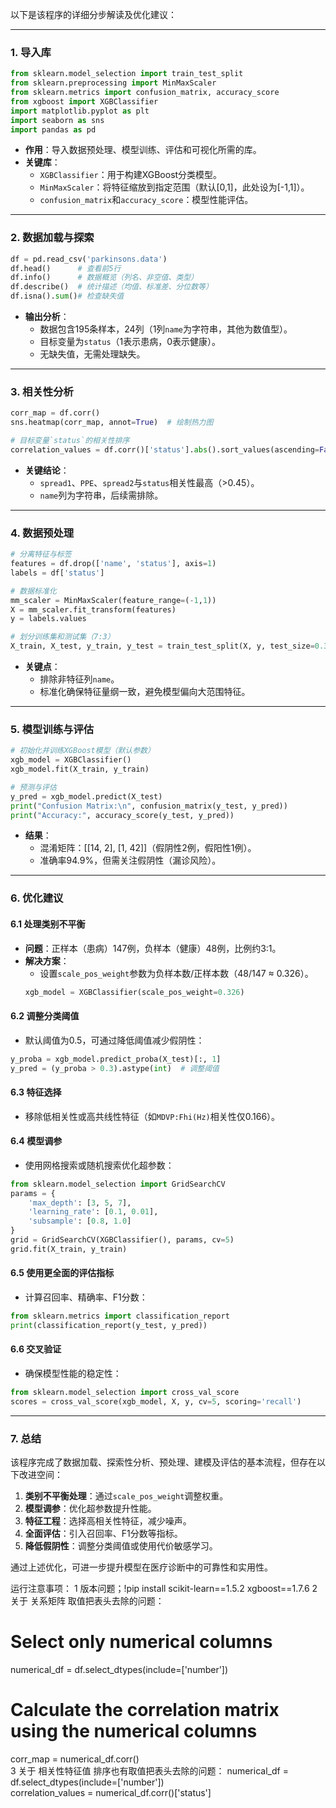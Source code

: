 以下是该程序的详细分步解读及优化建议：

---

### **1. 导入库**
```python
from sklearn.model_selection import train_test_split
from sklearn.preprocessing import MinMaxScaler
from sklearn.metrics import confusion_matrix, accuracy_score
from xgboost import XGBClassifier
import matplotlib.pyplot as plt
import seaborn as sns
import pandas as pd
```
- **作用**：导入数据预处理、模型训练、评估和可视化所需的库。
- **关键库**：
  - `XGBClassifier`：用于构建XGBoost分类模型。
  - `MinMaxScaler`：将特征缩放到指定范围（默认[0,1]，此处设为[-1,1]）。
  - `confusion_matrix`和`accuracy_score`：模型性能评估。

---

### **2. 数据加载与探索**
```python
df = pd.read_csv('parkinsons.data')
df.head()      # 查看前5行
df.info()      # 数据概览（列名、非空值、类型）
df.describe()  # 统计描述（均值、标准差、分位数等）
df.isna().sum()# 检查缺失值
```
- **输出分析**：
  - 数据包含195条样本，24列（1列`name`为字符串，其他为数值型）。
  - 目标变量为`status`（1表示患病，0表示健康）。
  - 无缺失值，无需处理缺失。

---

### **3. 相关性分析**
```python
corr_map = df.corr()
sns.heatmap(corr_map, annot=True)  # 绘制热力图

# 目标变量`status`的相关性排序
correlation_values = df.corr()['status'].abs().sort_values(ascending=False)
```
- **关键结论**：
  - `spread1`、`PPE`、`spread2`与`status`相关性最高（>0.45）。
  - `name`列为字符串，后续需排除。

---

### **4. 数据预处理**
```python
# 分离特征与标签
features = df.drop(['name', 'status'], axis=1)
labels = df['status']

# 数据标准化
mm_scaler = MinMaxScaler(feature_range=(-1,1))
X = mm_scaler.fit_transform(features)
y = labels.values

# 划分训练集和测试集（7:3）
X_train, X_test, y_train, y_test = train_test_split(X, y, test_size=0.3, random_state=10)
```
- **关键点**：
  - 排除非特征列`name`。
  - 标准化确保特征量纲一致，避免模型偏向大范围特征。

---

### **5. 模型训练与评估**
```python
# 初始化并训练XGBoost模型（默认参数）
xgb_model = XGBClassifier()
xgb_model.fit(X_train, y_train)

# 预测与评估
y_pred = xgb_model.predict(X_test)
print("Confusion Matrix:\n", confusion_matrix(y_test, y_pred))
print("Accuracy:", accuracy_score(y_test, y_pred))
```
- **结果**：
  - 混淆矩阵：[[14, 2], [1, 42]]（假阴性2例，假阳性1例）。
  - 准确率94.9%，但需关注假阴性（漏诊风险）。

---

### **6. 优化建议**
#### **6.1 处理类别不平衡**
- **问题**：正样本（患病）147例，负样本（健康）48例，比例约3:1。
- **解决方案**：
  - 设置`scale_pos_weight`参数为负样本数/正样本数（48/147 ≈ 0.326）。
  ```python
  xgb_model = XGBClassifier(scale_pos_weight=0.326)
  ```

#### **6.2 调整分类阈值**
- 默认阈值为0.5，可通过降低阈值减少假阴性：
```python
y_proba = xgb_model.predict_proba(X_test)[:, 1]
y_pred = (y_proba > 0.3).astype(int)  # 调整阈值
```

#### **6.3 特征选择**
- 移除低相关性或高共线性特征（如`MDVP:Fhi(Hz)`相关性仅0.166）。

#### **6.4 模型调参**
- 使用网格搜索或随机搜索优化超参数：
```python
from sklearn.model_selection import GridSearchCV
params = {
    'max_depth': [3, 5, 7],
    'learning_rate': [0.1, 0.01],
    'subsample': [0.8, 1.0]
}
grid = GridSearchCV(XGBClassifier(), params, cv=5)
grid.fit(X_train, y_train)
```

#### **6.5 使用更全面的评估指标**
- 计算召回率、精确率、F1分数：
```python
from sklearn.metrics import classification_report
print(classification_report(y_test, y_pred))
```

#### **6.6 交叉验证**
- 确保模型性能的稳定性：
```python
from sklearn.model_selection import cross_val_score
scores = cross_val_score(xgb_model, X, y, cv=5, scoring='recall')
```

---

### **7. 总结**
该程序完成了数据加载、探索性分析、预处理、建模及评估的基本流程，但存在以下改进空间：
1. **类别不平衡处理**：通过`scale_pos_weight`调整权重。
2. **模型调参**：优化超参数提升性能。
3. **特征工程**：选择高相关性特征，减少噪声。
4. **全面评估**：引入召回率、F1分数等指标。
5. **降低假阴性**：调整分类阈值或使用代价敏感学习。

通过上述优化，可进一步提升模型在医疗诊断中的可靠性和实用性。





运行注意事项：
1 版本问题；!pip install scikit-learn==1.5.2 xgboost==1.7.6
2 关于 关系矩阵 取值把表头去除的问题： 
# Select only numerical columns
numerical_df = df.select_dtypes(include=['number'])  
# Calculate the correlation matrix using the numerical columns
corr_map = numerical_df.corr()  
3 关于 相关性特征值 排序也有取值把表头去除的问题：
numerical_df = df.select_dtypes(include=['number'])  
correlation_values = numerical_df.corr()['status']
